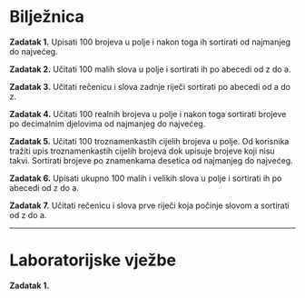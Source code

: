 <h1>Bilježnica</h1>

<strong>Zadatak 1.</strong> Upisati 100 brojeva u polje i nakon toga ih sortirati od najmanjeg do najvećeg.

<strong>Zadatak 2.</strong> Učitati 100 malih slova u polje i sortirati ih po abecedi od z do a.

<strong>Zadatak 3.</strong> Učitati rečenicu i slova zadnje riječi sortirati po abecedi od a do z.

<strong>Zadatak 4.</strong> Učitati 100 realnih brojeva u polje i nakon toga sortirati brojeve po decimalnim djelovima od najmanjeg do najvećeg.

<strong>Zadatak 5.</strong> Učitati 100 troznamenkastih cijelih brojeva u polje. Od korisnika tražiti upis troznamenkastih cijelih brojeva dok upisuje brojeve koji nisu takvi. Sortirati brojeve po znamenkama desetica od najmanjeg do najvećeg.

<strong>Zadatak 6.</strong> Upisati ukupno 100 malih i velikih slova u polje i sortirati ih po abecedi od z do a.

<strong>Zadatak 7.</strong> Učitati rečenicu i slova prve riječi koja počinje slovom a sortirati od z do a.

<hr>

<h1>Laboratorijske vježbe </h1>

<strong>Zadatak 1.</strong> 
